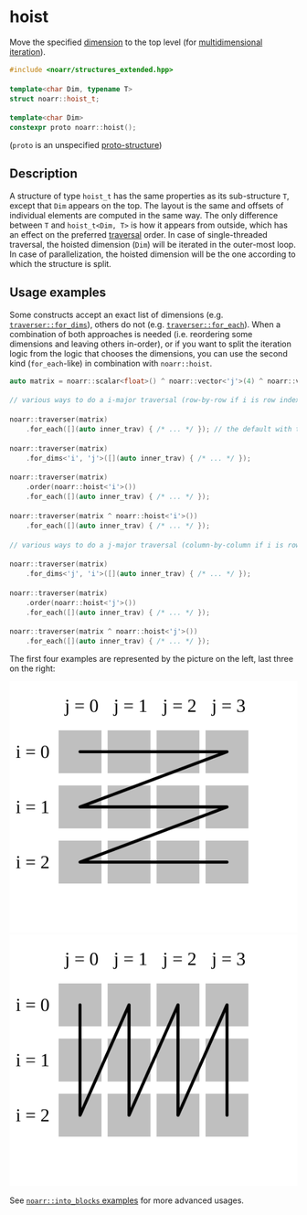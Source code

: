 # hoist

Move the specified [dimension](../Glossary.md#dimension) to the top level (for [multidimensional iteration](../Traverser.md)).

```hpp
#include <noarr/structures_extended.hpp>

template<char Dim, typename T>
struct noarr::hoist_t;

template<char Dim>
constexpr proto noarr::hoist();
```

(`proto` is an unspecified [proto-structure](../Glossary.md#proto-structure))


## Description

A structure of type `hoist_t` has the same properties as its sub-structure `T`, except that `Dim` appears on the top.
The layout is the same and offsets of individual elements are computed in the same way.
The only difference between `T` and `hoist_t<Dim, T>` is how it appears from outside,
which has an effect on the preferred [traversal](../Traverser.md) order.
In case of single-threaded traversal, the hoisted dimension (`Dim`) will be iterated in the outer-most loop.
In case of parallelization, the hoisted dimension will be the one according to which the structure is split.


## Usage examples

Some constructs accept an exact list of dimensions (e.g. [`traverser::for_dims`](../Traverser.md#for_dimslambda)),
others do not (e.g. [`traverser::for_each`](../Traverser.md#for_eachlambda)).
When a combination of both approaches is needed (i.e. reordering some dimensions and leaving others in-order),
or if you want to split the iteration logic from the logic that chooses the dimensions,
you can use the second kind (`for_each`-like) in combination with `noarr::hoist`.

```cpp
auto matrix = noarr::scalar<float>() ^ noarr::vector<'j'>(4) ^ noarr::vector<'i'>(3);

// various ways to do a i-major traversal (row-by-row if i is row index)

noarr::traverser(matrix)
	.for_each([](auto inner_trav) { /* ... */ }); // the default with the current definition

noarr::traverser(matrix)
	.for_dims<'i', 'j'>([](auto inner_trav) { /* ... */ });

noarr::traverser(matrix)
	.order(noarr::hoist<'i'>())
	.for_each([](auto inner_trav) { /* ... */ });

noarr::traverser(matrix ^ noarr::hoist<'i'>())
	.for_each([](auto inner_trav) { /* ... */ });

// various ways to do a j-major traversal (column-by-column if i is row index)

noarr::traverser(matrix)
	.for_dims<'j', 'i'>([](auto inner_trav) { /* ... */ });

noarr::traverser(matrix)
	.order(noarr::hoist<'j'>())
	.for_each([](auto inner_trav) { /* ... */ });

noarr::traverser(matrix ^ noarr::hoist<'j'>())
	.for_each([](auto inner_trav) { /* ... */ });
```

The first four examples are represented by the picture on the left, last three on the right:

![i-major](../img/hoist-trav-default.svg)
![j-major](../img/hoist-trav-inverse.svg)

See [`noarr::into_blocks` examples](into_blocks.md#usage-examples) for more advanced usages.
